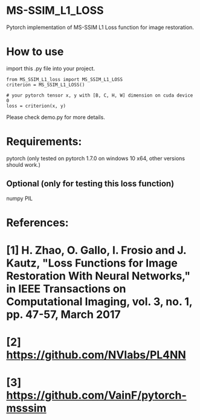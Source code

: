 # MS-SSIM_L1_LOSS
Pytorch implementation of MS-SSIM L1 Loss function for image restoration.

# How to use
import this .py file into your project.
```
from MS_SSIM_L1_loss import MS_SSIM_L1_LOSS
criterion = MS_SSIM_L1_LOSS()

# your pytorch tensor x, y with [B, C, H, W] dimension on cuda device 0
loss = criterion(x, y)
```
Please check demo.py for more details.

# Requirements:
pytorch (only tested on pytorch 1.7.0 on windows 10 x64, other versions should work.)
## Optional (only for testing this loss function)
numpy
PIL

# References:
# [1] H. Zhao, O. Gallo, I. Frosio and J. Kautz, "Loss Functions for Image Restoration With Neural Networks," in IEEE Transactions on Computational Imaging, vol. 3, no. 1, pp. 47-57, March 2017
# [2] https://github.com/NVlabs/PL4NN
# [3] https://github.com/VainF/pytorch-msssim
